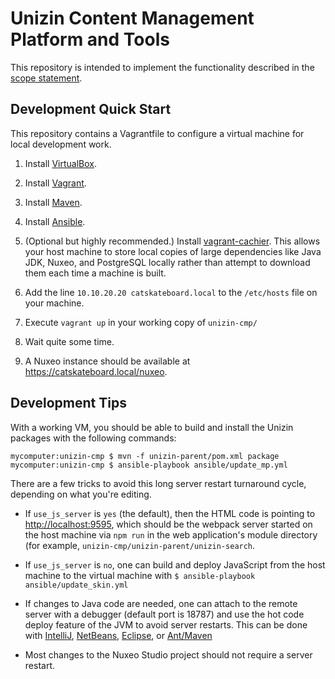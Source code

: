 # Unizin Content Management Platform and Tools

This repository is intended to implement the functionality described in the
[scope statement](https://github.com/unizin/unizin-cmp/wiki/Scope-Statement).

## Development Quick Start

This repository contains a Vagrantfile to configure a virtual machine
for local development work.

1. Install [VirtualBox](https://www.virtualbox.org/wiki/Downloads).

2. Install [Vagrant](https://www.vagrantup.com/downloads.html).

3. Install [Maven](https://maven.apache.org/install.html).

4. Install [Ansible](http://docs.ansible.com/ansible/intro_installation.html).

5. (Optional but highly recommended.) Install
   [vagrant-cachier](https://github.com/fgrehm/vagrant-cachier).  This
   allows your host machine to store local copies of large
   dependencies like Java JDK, Nuxeo, and PostgreSQL locally rather
   than attempt to download them each time a machine is built.

6. Add the line `10.10.20.20 catskateboard.local` to the `/etc/hosts`
   file on your machine.

7. Execute `vagrant up` in your working copy of `unizin-cmp/`

8. Wait quite some time.

9. A Nuxeo instance should be available at
   <https://catskateboard.local/nuxeo>.


## Development Tips

With a working VM, you should be able to build and install the Unizin
packages with the following commands:

    mycomputer:unizin-cmp $ mvn -f unizin-parent/pom.xml package
    mycomputer:unizin-cmp $ ansible-playbook ansible/update_mp.yml

There are a few tricks to avoid this long server restart turnaround
cycle, depending on what you're editing.

* If `use_js_server` is `yes` (the default), then the HTML code is
  pointing to <http://localhost:9595>, which should be the webpack
  server started on the host machine via `npm run` in the web
  application's module directory (for example,
  `unizin-cmp/unizin-parent/unizin-search`.

* If `use_js_server` is `no`, one can build and deploy JavaScript
  from the host machine to the virtual machine with
  `$ ansible-playbook ansible/update_skin.yml`

* If changes to Java code are needed, one can attach to the remote
  server with a debugger (default port is 18787) and use the hot code
  deploy feature of the JVM to avoid server restarts.  This can be
  done with
  [IntelliJ](https://www.jetbrains.com/idea/help/reloading-classes.html),
  [NetBeans](http://stackoverflow.com/questions/10084289/how-to-use-hotswap-in-netbeans),
  [Eclipse](https://wiki.eclipse.org/FAQ_What_is_hot_code_replace%3F),
  or [Ant/Maven](https://code.google.com/p/hotswap/)

* Most changes to the Nuxeo Studio project should not require a server
  restart.

